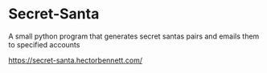 # Secret-Santa
A small python program that generates secret santas pairs and emails them to specified accounts

https://secret-santa.hectorbennett.com/
